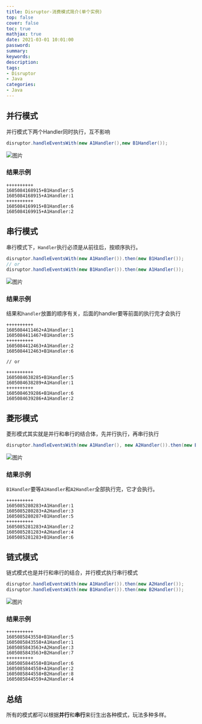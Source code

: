 ```yaml
---
title: Disruptor-消费模式简介(单个实例)
top: false
cover: false
toc: true
mathjax: true
date: 2021-03-01 10:01:00
password:
summary:
keywords:
description:
tags:
- Disruptor
- Java
categories:
- Java
---
```


## 并行模式

并行模式下两个Handler同时执行，互不影响

```java
disruptor.handleEventsWith(new A1Handler(),new B1Handler());
```

![图片](https://cdn.jsdelivr.net/gh/greycodee/images@main/images/2021/10/08/20201111164411.jpg)

### 结果示例

```shell
++++++++++
1605084168915+B1Handler:5
1605084168915+A1Handler:1
++++++++++
1605084169915+B1Handler:6
1605084169915+A1Handler:2
```

## 串行模式

串行模式下，`Handler`执行必须是从前往后，按顺序执行。

```java
disruptor.handleEventsWith(new A1Handler()).then(new B1Handler());
// or
disruptor.handleEventsWith(new B1Handler()).then(new A1Handler());
```

![图片](https://cdn.jsdelivr.net/gh/greycodee/images@main/images/2021/10/08/20201111164910-20211008162404729.jpg)

### 结果示例

结果和`handler`放置的顺序有关，后面的handler要等前面的执行完才会执行

```shell
++++++++++
1605084411462+A1Handler:1
1605084411467+B1Handler:5
++++++++++
1605084412463+A1Handler:2
1605084412463+B1Handler:6

// or

++++++++++
1605084638285+B1Handler:5
1605084638289+A1Handler:1
++++++++++
1605084639286+B1Handler:6
1605084639286+A1Handler:2
```



## 菱形模式

菱形模式其实就是并行和串行的结合体，先并行执行，再串行执行

```java
disruptor.handleEventsWith(new A1Handler(), new A2Handler()).then(new B1Handler());
```

![图片](https://cdn.jsdelivr.net/gh/greycodee/images@main/images/2021/10/08/20201111165759.jpg)

### 结果示例

`B1Handler`要等`A1Handler`和`A2Handler`全部执行完，它才会执行。

```shell
++++++++++
1605085280283+A1Handler:1
1605085280283+A2Handler:3
1605085280287+B1Handler:5
++++++++++
1605085281283+A1Handler:2
1605085281283+A2Handler:4
1605085281283+B1Handler:6
```

## 链式模式

链式模式也是并行和串行的结合，并行模式执行串行模式

```java
disruptor.handleEventsWith(new A1Handler()).then(new A2Handler());
disruptor.handleEventsWith(new B1Handler()).then(new B2Handler());
```

![图片](https://cdn.jsdelivr.net/gh/greycodee/images@main/images/2021/10/08/20201111171009-20211008162410892.jpg)

### 结果示例

```shell
++++++++++
1605085843558+B1Handler:5
1605085843558+A1Handler:1
1605085843563+A2Handler:3
1605085843563+B2Handler:7
++++++++++
1605085844558+B1Handler:6
1605085844558+A1Handler:2
1605085844558+B2Handler:8
1605085844559+A2Handler:4
```

## 总结

所有的模式都可以根据**并行**和**串行**来衍生出各种模式，玩法多种多样。